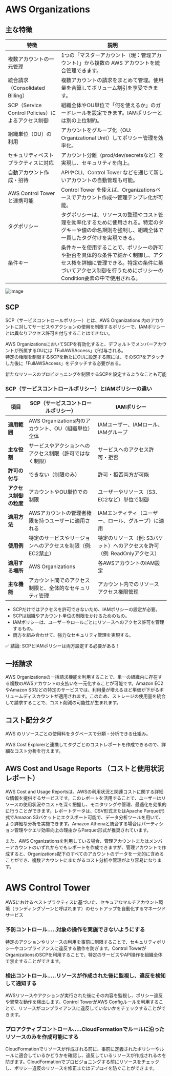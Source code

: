 # AWS Organizations

## 主な特徴

| 特徴 | 説明 |
|------|------|
| 複数アカウントの一元管理 | 1つの「マスターアカウント（現：管理アカウント）」から複数の AWS アカウントを統合管理できます。 |
| 統合請求（Consolidated Billing） | 複数アカウントの請求をまとめて管理。使用量を合算してボリューム割引を享受できます。 |
| SCP（Service Control Policies）によるアクセス制御 | 組織全体やOU単位で「何を使えるか」のガードレールを設定できます。IAMポリシーとは別の上位制約。 |
| 組織単位（OU）の利用 | アカウントをグループ化（OU: Organizational Unit）してポリシー管理を効率化。 |
| セキュリティベストプラクティスに対応 | アカウント分離（prod/dev/secretsなど）を実現し、セキュリティを向上。 |
| 自動アカウント作成・招待 | APIやCLI、Control Tower などを通じて新しいアカウントの自動管理も可能。 |
| AWS Control Towerと連携可能 | Control Tower を使えば、Organizationsベースでアカウント作成～管理テンプレ化が可能。 |
| タグポリシー | タグポリシーは、リソースの整理やコスト管理を効率化するために使用される。特定のタグキーや値の命名規則を強制し、組織全体で一貫したタグ付けを実現できる。 |
| 条件キー | 条件キーを使用することで、ポリシーの許可や拒否を具体的な条件で細かく制御し、アクセス権を詳細に管理できる。特定の条件に基づいてアクセス制御を行うためにポリシーのCondition要素の中で使用される。 |

![image](https://ping-t-resouces.com/uploads/question_image/file/22959/kkk58571.jpg?t=1716281436)

## SCP
SCP（サービスコントロールポリシー）とは、AWS Organizations 内のアカウントに対してサービスやアクションの使用を制限するポリシーで、IAMポリシーとは異なりアクセス許可を付与することはできない。

AWS OrganizationsにおいてSCPを有効化すると、デフォルトでメンバーアカウントが所属するOUには「FullAWSAccess」が付与される。<br>
特定の権限を制限するSCPを新たにOUに設定する際には、そのSCPをアタッチした後に「FullAWSAccess」をデタッチする必要がある。

新たなリソースのプロビジョニングを制限するSCPを設定するようなことも可能

### SCP（サービスコントロールポリシー）とIAMポリシーの違い

| 項目                       | **SCP（サービスコントロールポリシー）**                  | **IAMポリシー**                              |
|---------------------------|------------------------------------------------------|--------------------------------------------|
| **適用範囲**               | AWS Organizations内のアカウント、OU（組織単位）全体   | IAMユーザー、IAMロール、IAMグループ          |
| **主な役割**               | サービスやアクションへのアクセス制限（許可ではなく制限） | サービスへのアクセス許可・拒否               |
| **許可の付与**             | できない（制限のみ）                                   | 許可・拒否両方が可能                        |
| **アクセス制御の粒度**     | アカウントやOU単位での制限                            | ユーザーやリソース（S3、EC2など）単位で制御 |
| **適用方法**               | AWSアカウントの管理者権限を持つユーザーに適用される   | IAMエンティティ（ユーザー、ロール、グループ）に適用 |
| **使用例**                 | 特定のサービスやリージョンへのアクセスを制限（例: EC2禁止） | 特定のリソース（例: S3バケット）へのアクセスを許可（例: ReadOnlyアクセス） |
| **適用する場所**           | AWS Organizations                                    | 各AWSアカウントのIAM設定                    |
| **主な機能**               | アカウント間でのアクセス制限と、全体的なセキュリティ管理 | アカウント内でのリソースアクセス権限管理    |

- SCPだけではアクセスを許可できないため、IAMポリシーの設定が必要。
- SCPは組織やアカウント単位の制限をかけるためのもの。
- IAMポリシーは、ユーザーやロールごとにリソースへのアクセス許可を管理するもの。
- 両方を組み合わせて、強力なセキュリティ管理を実現する。

✅ 結論: SCPとIAMポリシーは両方設定する必要がある！

## 一括請求

AWS Organizationsの一括請求機能を利用することで、単一の組織内に存在する複数のAWSアカウントの支払いを一元化することが可能です。Amazon EC2やAmazon S3などの特定のサービスでは、利用量が増えるほど単価が下がるボリュームディスカウントが適用されます。このため、ストレージの使用量を統合して請求することで、コスト削減の可能性が生まれます。

## コスト配分タグ

AWS のリソースごとの使用料をタグベースで分類・分析できる仕組み。

AWS Cost Explorerと連携してタグごとのコストレポートを作成できるので、詳細なコスト分析を行えます。

## AWS Cost and Usage Reports （コストと使用状況レポート）

AWS Cost and Usage Reportsは、AWSの利用状況と関連コストに関する詳細な情報を提供するサービスです。このレポートを活用することで、ユーザーはリソースの使用状況やコストを深く把握し、モニタリングや管理、最適化を効果的に行うことができます。レポートデータは、CSV形式またはApache Parquet形式でAmazon S3バケットにエクスポート可能で、データ分析ツールを用いて、より詳細な分析を実施できます。Amazon Athenaと統合する場合はパーティション管理やクエリ効率向上の理由からParquet形式が推奨されています。

また、AWS Organizationsを利用している場合、管理アカウントまたはメンバーアカウントのいずれからでもレポートを作成できますが、管理アカウントで作成すると、Organizations配下のすべてのアカウントのデータを一元的に含めることができ、複数アカウントにまたがるコスト分析や管理がより容易になります。

# AWS Control Tower

AWSにおけるベストプラクティスに基づいた、セキュアなマルチアカウント環境（ランディングゾーンと呼ばれます）のセットアップを自動化するマネージドサービス

### 予防コントロール.....対象の操作を実施できないようにする

特定のアクションやリソースの利用を事前に制限することで、セキュリティポリシーやコンプライアンスに違反する動作を防ぎます。Control TowerがOrganizationsのSCPを利用することで、特定のサービスやAPI操作を組織全体で禁止することができます。

### 検出コントロール.....リソースが作成された後に監視し、違反を検知して通知する

AWSリソースやアクションが実行された後にその内容を監視し、ポリシー違反や異常な動作を検出します。Control TowerがAWS Configルールを利用することで、リソースがコンプライアンスに違反していないかをチェックすることができます。

### プロアクティブコントロール.....CloudFormationでルールに沿ったリソースのみを作成可能にする

CloudFormationでリソースが作成される前に、事前に定義されたポリシーやルールに適合しているかどうかを確認し、違反しているリソースが作成されるのを防ぎます。CloudFormationでプロビジョニングする前にリソースをチェックし、ポリシー違反のリソースを修正またはデプロイを防ぐことができます。

